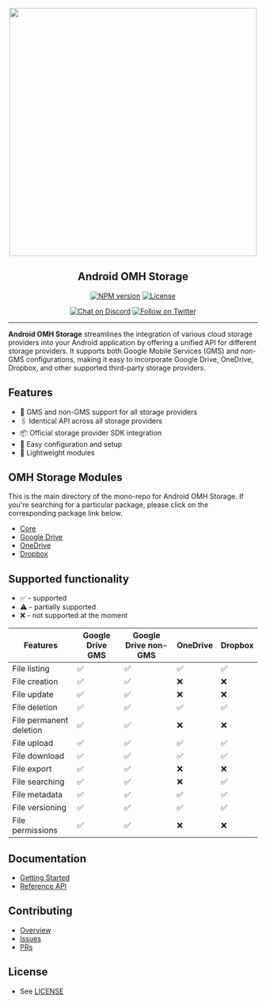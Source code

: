 <p align="center">
  <a href="https://miniature-adventure-4gle9ye.pages.github.io/docs/">
    <img width="500px" src="https://openmobilehub.org/wp-content/uploads/sites/13/2024/06/OpenMobileHub-horizontal-color.svg"/><br/>
  </a>
  <h2 align="center">Android OMH Storage</h2>
</p>

<p align="center">
  <a href="https://central.sonatype.com/artifact/com.openmobilehub.android.storage/core"><img src="https://img.shields.io/maven-central/v/com.openmobilehub.android.storage/core" alt="NPM version"/></a>
  <a href="https://github.com/openmobilehub/android-omh-storage/blob/main/LICENSE"><img src="https://img.shields.io/github/license/openmobilehub/android-omh-storage" alt="License"/></a>
</p>

<p align="center">
  <a href="https://discord.com/invite/yTAFKbeVMw"><img src="https://img.shields.io/discord/1115727214827278446.svg?style=flat&colorA=7289da&label=Chat%20on%20Discord" alt="Chat on Discord"/></a>
  <a href="https://twitter.com/openmobilehub"><img src="https://img.shields.io/twitter/follow/rnfirebase.svg?style=flat&colorA=1da1f2&colorB=&label=Follow%20on%20Twitter" alt="Follow on Twitter"/></a>
</p>

---

**Android OMH Storage** streamlines the integration of various cloud storage providers into your Android application by offering a unified API for different storage providers. It supports both Google Mobile Services (GMS) and non-GMS configurations, making it easy to incorporate Google Drive, OneDrive, Dropbox, and other supported third-party storage providers.

## Features

- 📱 GMS and non-GMS support for all storage providers
- 🖇️ Identical API across all storage providers
- 📦 Official storage provider SDK integration
- 🚀 Easy configuration and setup
- 💨 Lightweight modules

## OMH Storage Modules

This is the main directory of the mono-repo for Android OMH Storage. If you're searching for a particular package, please click on the corresponding package link below.

- [Core](https://miniature-adventure-4gle9ye.pages.github.io/docs/core)
- [Google Drive](https://miniature-adventure-4gle9ye.pages.github.io/docs/plugin-googledrive-gms)
- [OneDrive](https://miniature-adventure-4gle9ye.pages.github.io/docs/plugin-onedrive)
- [Dropbox](https://miniature-adventure-4gle9ye.pages.github.io/docs/plugin-dropbox)

## Supported functionality

- ✅ - supported
- ⚠️ - partially supported
- ❌ - not supported at the moment

| Features                | Google Drive GMS | Google Drive non-GMS | OneDrive | Dropbox |
| ----------------------- | ---------------- | -------------------- | -------- | ------- |
| File listing            | ✅               | ✅                   | ✅       | ✅      |
| File creation           | ✅               | ✅                   | ❌       | ❌      |
| File update             | ✅               | ✅                   | ❌       | ❌      |
| File deletion           | ✅               | ✅                   | ✅       | ✅      |
| File permanent deletion | ✅               | ✅                   | ❌       | ❌      |
| File upload             | ✅               | ✅                   | ✅       | ✅      |
| File download           | ✅               | ✅                   | ✅       | ✅      |
| File export             | ✅               | ✅                   | ❌       | ❌      |
| File searching          | ✅               | ✅                   | ❌       | ✅      |
| File metadata           | ✅               | ✅                   | ✅       | ✅      |
| File versioning         | ✅               | ✅                   | ✅       | ✅      |
| File permissions        | ✅               | ✅                   | ❌       | ❌      |

## Documentation

- [Getting Started](https://miniature-adventure-4gle9ye.pages.github.io/docs/getting-started)
- [Reference API](https://miniature-adventure-4gle9ye.pages.github.io/api)

## Contributing

- [Overview](https://miniature-adventure-4gle9ye.pages.github.io/docs/contributing)
- [Issues](https://github.com/openmobilehub/android-omh-storage/issues)
- [PRs](https://github.com/openmobilehub/android-omh-storage/pulls)

## License

- See [LICENSE](https://github.com/openmobilehub/android-omh-storage/blob/main/LICENSE)
